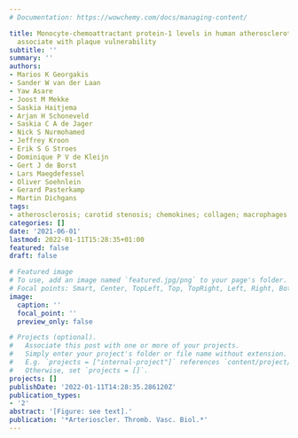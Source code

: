 ```yaml
---
# Documentation: https://wowchemy.com/docs/managing-content/

title: Monocyte-chemoattractant protein-1 levels in human atherosclerotic lesions
  associate with plaque vulnerability
subtitle: ''
summary: ''
authors:
- Marios K Georgakis
- Sander W van der Laan
- Yaw Asare
- Joost M Mekke
- Saskia Haitjema
- Arjan H Schoneveld
- Saskia C A de Jager
- Nick S Nurmohamed
- Jeffrey Kroon
- Erik S G Stroes
- Dominique P V de Kleijn
- Gert J de Borst
- Lars Maegdefessel
- Oliver Soehnlein
- Gerard Pasterkamp
- Martin Dichgans
tags:
- atherosclerosis; carotid stenosis; chemokines; collagen; macrophages
categories: []
date: '2021-06-01'
lastmod: 2022-01-11T15:28:35+01:00
featured: false
draft: false

# Featured image
# To use, add an image named `featured.jpg/png` to your page's folder.
# Focal points: Smart, Center, TopLeft, Top, TopRight, Left, Right, BottomLeft, Bottom, BottomRight.
image:
  caption: ''
  focal_point: ''
  preview_only: false

# Projects (optional).
#   Associate this post with one or more of your projects.
#   Simply enter your project's folder or file name without extension.
#   E.g. `projects = ["internal-project"]` references `content/project/deep-learning/index.md`.
#   Otherwise, set `projects = []`.
projects: []
publishDate: '2022-01-11T14:28:35.286120Z'
publication_types:
- '2'
abstract: '[Figure: see text].'
publication: '*Arterioscler. Thromb. Vasc. Biol.*'
---
```

